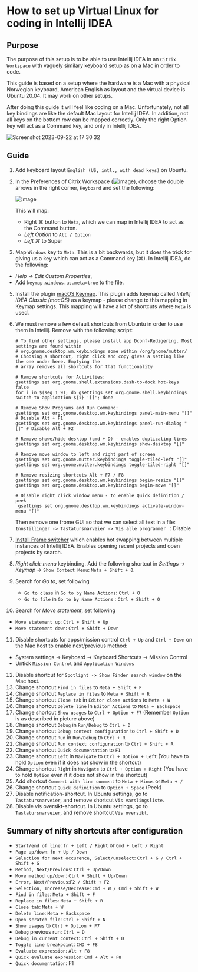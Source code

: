 # How to set up Virtual Linux for coding in Intellij IDEA

## Purpose 
The purpose of this setup is to be able to use Intellij IDEA in an `Citrix Workspace` with vaguely similary keyboard setup as on a Mac in order to code. 

This guide is based on a setup where the hardware is a Mac with a physical Norwegian keyboard, American English as layout and the virtual device is Ubuntu 20.04. It may work on other setups.

After doing this guide it will feel like coding on a Mac. Unfortunately, not all key bindings are like the default Mac layout for Intellij IDEA. In addition, not all keys on the bottom row can be mapped correctly. Only the right Option key will act as a Command key, and only in Intellij IDEA.

![Screenshot 2023-09-22 at 17 30 32](https://github.com/asjafjell/dotfiles/assets/720545/840917d1-c2a1-4a04-9bf1-e2a4391c3da0)

## Guide

1. Add keyboard layout `English (US, intl., with dead keys)` on Ubuntu.
2. In the Preferences of Citrix Workspace (![image](https://github.com/asjafjell/dotfiles/assets/720545/9b45085d-017e-47a5-8fe0-dca3aeab4c0c)),
   choose the double arrows in the right corner, `Keyboard` and set the following:

   ![image](https://github.com/asjafjell/dotfiles/assets/720545/5c3dd010-a273-40d8-98e4-b7bb40e07a6d)
   
   This will map: 
   - Right ⌘ button to `Meta`, which we can map in Intellij IDEA to act as the Command button.
   - _Left Option_ to `Alt / Option`
   - _Left ⌘_ to Super     
2. Map `Windows` key to `Meta`. This is a bit backwards, but it does the trick for giving us a key which can act as a Command key (⌘). In Intellij IDEA, do the following:
  - _Help -> Edit Custom Properties_,
  - Add `keymap.windows.as.meta=true` to the file.
5. Install the plugin [macOS Keymap](https://plugins.jetbrains.com/plugin/13258-macos-keymap). This plugin adds keymap called _Intellij IDEA Classic (macOS)_ as a keymap - please change to this mapping in Keymap settings. This mapping will have a lot of shortcuts where `Meta` is used.
6. We must remove a few default shortcuts from Ubuntu in order to use them in Intellij. Remove with the following script:
   ```shell
   # To find other settings, please install app Dconf-Redigering. Most settings are found within 
   # org.gnome.desktop.wm.keybindings some within /org/gnome/mutter/
   # Choosing a shortcut, right click and copy gives a setting like the one under here. Emptying the
   # array removes all shortcuts for that functionality
   
   # Remove shortcuts for Activities:
   gsettings set org.gnome.shell.extensions.dash-to-dock hot-keys false
   for i in $(seq 1 9); do gsettings set org.gnome.shell.keybindings switch-to-application-${i} '[]'; done

   # Remove Show Programs and Run Command:
   gsettings set org.gnome.desktop.wm.keybindings panel-main-menu "[]" # Disable Alt + F1
   gsettings set org.gnome.desktop.wm.keybindings panel-run-dialog "[]" # Disable Alt + F2
   
   # Remove showe/hide desktop (cmd + D) - enables duplicating lines
   gsettings set org.gnome.desktop.wm.keybindings show-desktop "[]"
   
   # Remove move window to left and right part of screen
   gsettings set org.gnome.mutter.keybindings toggle-tiled-left "[]"
   gsettings set org.gnome.mutter.keybindings toggle-tiled-right "[]"
   
   # Remove resizing shortcuts Alt + F7 / F8
   gsettings set org.gnome.desktop.wm.keybindings begin-resize "[]"
   gsettings set org.gnome.desktop.wm.keybindings begin-move "[]"
   
   # Disable right click window menu - to enable Quick definition / peek
    gsettings set org.gnome.desktop.wm.keybindings activate-window-menu "[]"      
   ``` 

   Then remove one frome GUI so that we can select all text in a file:
   `Innstillinger -> Tastatursnarveier -> Vis alle programmer ` : Disable

7. [Install Frame switcher](https://plugins.jetbrains.com/plugin/7138-frame-switcher) which enables hot swapping between multiple instances of Intellij IDEA. Enables opening recent projects and open projects by search.
8. _Right click-menu_ keybinding. Add the following shortcut in _Settings -> Keymap_ -> `Show Context Menu`: `Meta + Shift + 0`. 
9. Search for _Go to_, set following
   - `Go to class` in `Go to by Name Actions`: `Ctrl + O`
   - `Go to file` in `Go to by Name Actions` : `Ctrl + Shift + O`
10. Search for _Move statement_, set following
   - `Move statement up`: `Ctrl + Shift + Up`
   - `Move statement down`: `Ctrl + Shift + Down`
11. Disable shortcuts for apps/mission control `Ctrl + Up` and `Ctrl + Down` on the Mac host to enable next/previous method:
   - System settings -> Keyboard -> Keyboard Shortcuts -> Mission Control
   - Untick `Mission Control` and `Application Windows`
12. Disable shortcut for `Spotlight -> Show Finder search window` on the Mac host.
12. Change shortcut `Find in files` to `Meta + Shift + F`
12. Change shortcut `Replace in files` to `Meta + Shift + R`
13. Change shortcut `Close tab` in `Editor close actions` to `Meta + W`
14. Change shortcut `Delete line` in `Editor Actions` to `Meta + Backspace`
14. Change shortcut `Show usages` to `Ctrl + Option + F7` (Remember `Option` is as described in picture above)
14. Change shortcut `Debug` in `Run/Debug` to `Ctrl + D`
14. Change shortcut `Debug context configuration` to `Ctrl + Shift + D`
14. Change shortcut `Run` in `Run/Debug` to `Ctrl + R`
14. Change shortcut `Run context configuration` to `Ctrl + Shift + R`
15. Change shortcut `Quick documentation` to `F1`
16. Change shortcut `Left` in `Navigate` to `Ctrl + Option + Left` (You have to hold `Option` even if it does not show in the shortcut)
16. Change shortcut `Right` in `Navigate` to `Ctrl + Option + Right` (You have to hold `Option` even if it does not show in the shortcut)
14. Add shortcut `Comment with line comment` to `Meta + Minus` or `Meta + /`
15. Change shortcut `Quick definition` to `Option + Space` (Peek)
15. Disable notification-shortcut. In Ubuntu settings, go to `Tastatursnarveier`, and remove shortcut `Vis varslingsliste`.
16. Disable vis oversikt-shortcut. In Ubuntu settings, go to `Tastatursnarveier`, and remove shortcut `Vis oversikt`.

## Summary of nifty shortcuts after configuration
- `Start/end of line`: `fn + Left / Right` or `Cmd + Left / Right`
- `Page up/down`: `fn + Up / Down`
- `Selection for next occurence, Select/unselect`: `Ctrl + G / Ctrl + Shift + G`
- `Method, Next/Previous`: `Ctrl + Up/Down`
- `Move method up/down`: `Ctrl + Shift + Up/Down`
- `Error, Next/Previous`:`F2 / Shift + F2`
- `Selection, Increase/Decrease`: `Cmd + W / Cmd + Shift + W`
- `Find in files`: `Meta + Shift + F`
- `Replace in files`: `Meta + Shift + R`
- `Close tab`: `Meta + W`
- `Delete line`: `Meta + Backspace`
- `Open scratch file`: `Ctrl + Shift + N`
- `Show usages` to `Ctrl + Option + F7`
- `Debug` previous run: `Ctrl + D`
- `Debug in current context`: `Ctrl + Shift + D`
- `Toggle line breakpoint`: `CMD + F8`
- `Evaluate expression`: `Alt + F8`
- `Quick evaluate expression`: `Cmd + Alt + F8`
- `Quick documentation`: F1
